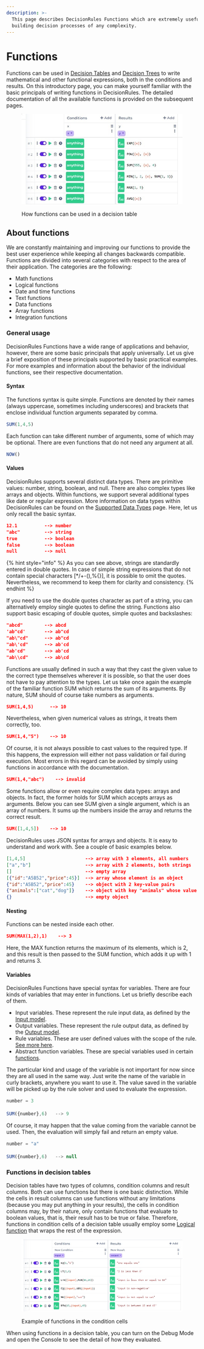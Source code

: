 ```yaml
---
description: >-
  This page describes DecisionRules Functions which are extremely useful for
  building decision processes of any complexity.
---
```


# Functions

Functions can be used in [Decision Tables](../decision-table-designer.md) and [Decision Trees](broken-reference) to write mathematical and other functional expressions, both in the conditions and results. On this introductory page, you can make yourself familiar with the basic principals of writing functions in DecisionRules. The detailed documentation of all the available functions is provided on the subsequent pages.

<figure><img src="../../.gitbook/assets/fns2.jpg" alt=""><figcaption><p>How functions can be used in a decision table</p></figcaption></figure>

## About functions

We are constantly maintaining and improving our functions to provide the best user experience while keeping all changes backwards compatible. Functions are divided into several categories with respect to the area of their application. The categories are the following:

* Math functions
* Logical functions
* Date and time functions
* Text functions
* Data functions
* Array functions
* Integration functions

### General usage

DecisionRules Functions have a wide range of applications and behavior, however, there are some basic principals that apply universally. Let us give a brief exposition of these principals supported by basic practical examples. For more examples and information about the behavior of the individual functions, see their respective documentation.

#### Syntax

The functions syntax is quite simple. Functions are denoted by their names (always uppercase, sometimes including underscores) and brackets that enclose individual function arguments separated by comma.

```javascript
SUM(1,4,5)
```

Each function can take different number of arguments, some of which may be optional. There are even functions that do not need any argument at all.

```javascript
NOW()
```

#### Values

DecisionRules supports several distinct data types. There are primitive values: number, string, boolean, and null. There are also complex types like arrays and objects. Within functions, we support several additional types like date or regular expression. More information on data types within DecisionRules can be found on the [Supported Data Types](../data-types.md) page. Here, let us only recall the basic syntax.

```json
12.1          --> number
"abc"         --> string
true          --> boolean
false         --> boolean
null          --> null
```

{% hint style="info" %}
As you can see above, strings are standardly entered in double quotes. In case of simple string expressions that do not contain special characters \[\*/+-(),%{}], it is possible to omit the quotes. Nevertheless, we recommend to keep them for clarity and consistency.
{% endhint %}

If you need to use the double quotes character as part of a string, you can alternatively employ single quotes to define the string. Functions also support basic escaping of double quotes, simple quotes and backslashes:

```json
"abcd"        --> abcd
'ab"cd'       --> ab"cd
"ab\"cd"      --> ab"cd
"ab\'cd"      --> ab'cd
"ab'cd"       --> ab'cd
"ab\\cd"      --> ab\cd
```

Functions are usually defined in such a way that they cast the given value to the correct type themselves wherever it is possible, so that the user does not have to pay attention to the types. Let us take once again the example of the familiar function SUM which returns the sum of its arguments. By nature, SUM should of course take numbers as arguments.

```json
SUM(1,4,5)      --> 10
```

Nevertheless, when given numerical values as strings, it treats them correctly, too.

```json
SUM(1,4,"5")    --> 10
```

Of course, it is not always possible to cast values to the required type. If this happens, the expression will either not pass validation or fail during execution. Most errors in this regard can be avoided by simply using functions in accordance with the documentation.

```json
SUM(1,4,"abc")    --> invalid
```

Some functions allow or even require complex data types: arrays and objects. In fact, the former holds for SUM which accepts arrays as arguments. Below you can see SUM given a single argument, which is an array of numbers. It sums up the numbers inside the array and returns the correct result.

```json
SUM([1,4,5])    --> 10
```

DecisionRules uses JSON syntax for arrays and objects. It is easy to understand and work with. See a couple of basic examples below.

```json
[1,4,5]                      --> array with 3 elements, all numbers
["a","b"]                    --> array with 2 elements, both strings
[]                           --> empty array
[{"id":"A5B52","price":45}]  --> array whose element is an object
{"id":"A5B52","price":45}    --> object with 2 key-value pairs
{"animals":["cat","dog"]}    --> object with key "animals" whose value is an array
{}                           --> empty object
```

#### Nesting

Functions can be nested inside each other.

```json
SUM(MAX(1,2),1)    --> 3
```

Here, the MAX function returns the maximum of its elements, which is 2, and this result is then passed to the SUM function, which adds it up with 1 and returns 3.

#### Variables

DecisionRules Functions have special syntax for variables. There are four kinds of variables that may enter in functions. Let us briefly describe each of them.

* Input variables. These represent the rule input data, as defined by the [Input model](../input-and-output/).
* Output variables. These represent the rule output data, as defined by the [Output model](../input-and-output/).
* Rule variables. These are user defined values with the scope of the rule. [See more here](../../other/rule-variables.md).
* Abstract function variables. These are special variables used in certain [functions](array.md#map-array-to-another-array-array\_map).

The particular kind and usage of the variable is not important for now since they are all used in the same way. Just write the name of the variable in curly brackets, anywhere you want to use it. The value saved in the variable will be picked up by the rule solver and used to evaluate the expression.

```javascript
number = 3

SUM({number},6)   --> 9
```

Of course, it may happen that the value coming from the variable cannot be used. Then, the evaluation will simply fail and return an empty value.

```javascript
number = "a"

SUM({number},6)   --> null
```

### Functions in decision tables

Decision tables have two types of columns, condition columns and result columns. Both can use functions but there is one basic distinction. While the cells in result columns can use functions without any limitations (because you may put anything in your results), the cells in condition columns may, by their nature, only contain functions that evaluate to boolean values, that is, their result has to be true or false. Therefore, functions in condition cells of a decision table usually employ some [Logical function](logical.md) that wraps the rest of the expression.

<figure><img src="../../.gitbook/assets/fnscond.jpg" alt=""><figcaption><p>Example of functions in the condition cells</p></figcaption></figure>

When using functions in a decision table, you can turn on the Debug Mode and open the Console to see the detail of how they evaluated.
